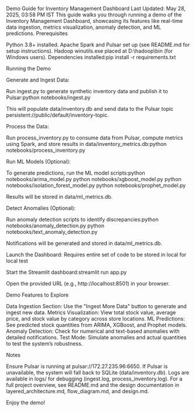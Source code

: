 Demo Guide for Inventory Management Dashboard
Last Updated: May 28, 2025, 03:58 PM IST
This guide walks you through running a demo of the Inventory Management Dashboard, showcasing its features like real-time data ingestion, metrics visualization, anomaly detection, and ML predictions.
Prerequisites

Python 3.8+ installed.
Apache Spark and Pulsar set up (see README.md for setup instructions).
Hadoop winutils.exe placed at D:\hadoop\bin (for Windows users).
Dependencies installed:pip install -r requirements.txt



Running the Demo

Generate and Ingest Data:

Run ingest.py to generate synthetic inventory data and publish it to Pulsar:python notebooks/ingest.py


This will populate data/inventory.db and send data to the Pulsar topic persistent://public/default/inventory-topic.


Process the Data:

Run process_inventory.py to consume data from Pulsar, compute metrics using Spark, and store results in data/inventory_metrics.db:python notebooks/process_inventory.py




Run ML Models (Optional):

To generate predictions, run the ML model scripts:python notebooks/arima_model.py
python notebooks/xgboost_model.py
python notebooks/isolation_forest_model.py
python notebooks/prophet_model.py


Results will be stored in data/ml_metrics.db.


Detect Anomalies (Optional):

Run anomaly detection scripts to identify discrepancies:python notebooks/anomaly_detection.py
python notebooks/text_anomaly_detection.py


Notifications will be generated and stored in data/ml_metrics.db.


Launch the Dashboard: Requires entire set of code to be stored in local for local test

Start the Streamlit dashboard:streamlit run app.py


Open the provided URL (e.g., http://localhost:8501) in your browser. 



Demo Features to Explore

Data Ingestion Section: Use the "Ingest More Data" button to generate and ingest new data.
Metrics Visualization: View total stock value, average price, and stock value by category across store locations.
ML Predictions: See predicted stock quantities from ARIMA, XGBoost, and Prophet models.
Anomaly Detection: Check for numerical and text-based anomalies with detailed notifications.
Test Mode: Simulate anomalies and actual quantities to test the system’s robustness.

Notes

Ensure Pulsar is running at pulsar://172.27.235.96:6650. If Pulsar is unavailable, the system will fall back to SQLite (data/inventory.db).
Logs are available in logs/ for debugging (ingest.log, process_inventory.log).
For a full project overview, see README.md and the design documentation in layered_architecture.md, flow_diagram.md, and design.md.

Enjoy the demo!

